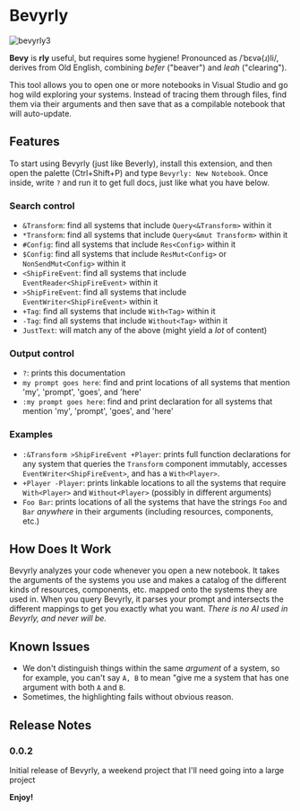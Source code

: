 # Bevyrly 

![bevyrly3](https://github.com/devlike-code/bevyrly/assets/2606844/ad44396b-ebb0-4a0c-bd74-7e72adc0cbf7)

**Bevy** is **rly** useful, but requires some hygiene! Pronounced as /ˈbɛvə(ɹ)li/, derives from Old English, combining *befer* ("beaver") and *leah* (\"clearing\").

This tool allows you to open one or more notebooks in Visual Studio and go hog wild exploring your systems. Instead of tracing them through files, find them via their arguments and then save that as a compilable notebook that will auto-update.

## Features

To start using Bevyrly (just like Beverly), install this extension, and then open the palette (Ctrl+Shift+P) and type `Bevyrly: New Notebook`. Once inside, write `?` and run it to get full docs, just like what you have below.

### Search control
- `&Transform`: find all systems that include `Query<&Transform>` within it
- `*Transform`: find all systems that include `Query<&mut Transform>` within it
- `#Config`: find all systems that include `Res<Config>` within it
- `$Config`: find all systems that include `ResMut<Config>` or `NonSendMut<Config>` within it
- `<ShipFireEvent`: find all systems that include `EventReader<ShipFireEvent>` within it
- `>ShipFireEvent`: find all systems that include `EventWriter<ShipFireEvent>` within it
- `+Tag`: find all systems that include `With<Tag>` within it
- `-Tag`: find all systems that include `Without<Tag>` within it
- `JustText`: will match any of the above (might yield a *lot* of content)

### Output control
- `?`: prints this documentation
- `my prompt goes here`: find and print locations of all systems that mention 'my', 'prompt', 'goes', and 'here'
- `:my prompt goes here`: find and print declaration for all systems that mention 'my', 'prompt', 'goes', and 'here'

### Examples
- `:&Transform >ShipFireEvent +Player`: prints full function declarations for any system that queries the `Transform` component immutably, accesses `EventWriter<ShipFireEvent>`, and has a `With<Player>`.
- `+Player -Player`: prints linkable locations to all the systems that require `With<Player>` and `Without<Player>` (possibly in different arguments)
- `Foo Bar`: prints locations of all the systems that have the strings `Foo` and `Bar` <i>anywhere</i> in their arguments (including resources, components, etc.)

## How Does It Work

Bevyrly analyzes your code whenever you open a new notebook. It takes the arguments of the systems you use and makes a catalog of the different kinds of resources, components, etc. mapped onto the systems they are used in. When you query Bevyrly, it parses your prompt and intersects the different mappings to get you exactly what you want. _There is no AI used in Bevyrly, and never will be._

## Known Issues

- We don't distinguish things within the same _argument_ of a system, so for example, you can't say `A, B` to mean "give me a system that has one argument with both `A` and `B`.
- Sometimes, the highlighting fails without obvious reason.

## Release Notes

### 0.0.2

Initial release of Bevyrly, a weekend project that I'll need going into a large project

**Enjoy!**
